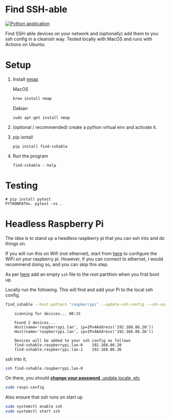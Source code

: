Find SSH-able
=============
[![Python application](https://github.com/riklopfer/find-sshable/actions/workflows/python-app.yml/badge.svg?branch=main)](https://github.com/riklopfer/find-sshable/actions/workflows/python-app.yml)

Find SSH-able devices on your network and (optionally) add them to you ssh config in a cleanish way. Tested locally with MacOS and runs with Actions on Ubuntu. 

Setup
=====

1. Install [nmap](https://nmap.org)
    
    MacOS

    ```bash
    brew install nmap
    ```

    Debian 

    ```shell
    sudo apt-get install nmap
    ```

2. (optional / recommended) create a python virtual env and activate it. 
3. pip isntall 

    ```shell
    pip install find-sshable
    ```
4. Run the program

    ```shell
    find-sshable --help
    ```

Testing
=======

```shell
# pip install pytest
PYTHONPATH=. pytest -vs .
```

Headless Raspberry Pi
======================

The idea is to stand up a headless raspberry pi that you can ssh into and do things on.

If you will run this on Wifi (not ethernet), start
from [here](https://www.raspberrypi.org/documentation/configuration/wireless/headless.md) to configure the WiFi on your
raspberry pi. However, if you can connect to ethernet, I would recommend doing so, and you can skip this step.

As per [here](https://www.raspberrypi.org/documentation/remote-access/ssh/README.md) add an empty `ssh` file to the root
partition when you frist boot up.

Locally run the following. This will find and add your Pi to the local ssh config.

```bash
find_sshable --host-pattern "raspberrypi" --update-ssh-config --ssh-user "pi"
```

        scanning for devices... 00:15

        Found 2 devices...
        Host(name='raspberrypi.lan', ip=IPv4Address('192.168.86.20'))
        Host(name='raspberrypi.lan', ip=IPv4Address('192.168.86.36'))

        Devices will be added to your ssh config as follows
        find-sshable.raspberrypi.lan-0    192.168.86.20
        find-sshable.raspberrypi.lan-1    192.168.86.36

ssh into it,

```bash
ssh find-sshable.raspberrypi.lan-0
```

On there, you should [**change your
password**, update locale, etc](https://www.raspberrypi.org/documentation/configuration/raspi-config.md)

```bash
sudo raspi-config
```

Also ensure that ssh runs on start up

```bash
sudo systemctl enable ssh
sudo systemctl start ssh
``` 


